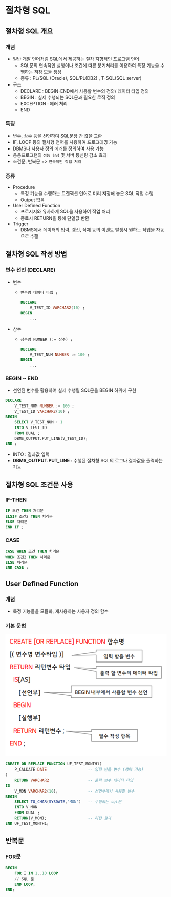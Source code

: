 # 절차형 SQL



## 절차형 SQL 개요



### 개념

- 일반 개발 언어처럼 SQL에서 제공하는 절차 지향적인 프로그램 언어
  - SQL문의 연속적인 실행이나 조건에 따른 분기처리를 이용하여 특정 기능을 수행하는 저장 모듈 생성
  - 종류 : PL/SQL (Oracle), SQL/PL(DB2) , T-SQL(SQL server)
- 구조
  - DECLARE : BEGIN-END에서 사용할 변수의 정의/ 데이터 타입 정의
  - BEGIN : 실제 수행되는 SQL문과 필요한 로직 정의
  - EXCEPTION : 에러 처리
  - END



### 특징

- 변수, 상수 등을 선언하여 SQL문장 간 값을 교환
- IF, LOOP 등의 절차형 언어를 사용하여 프로그래밍 가능
- DBMS나 사용자 정의 에러를 정의하여 사용 가능
- 응용프로그램의 `성능 향상` 및 서버 통신량 감소 효과
- 조건문, 반복문 => `연속적인 작업 처리`



### 종류

- Procedure
  - 특정 기능을 수행하는 트랜잭션 언어로 미리 저장해 놓은 SQL 작업 수행 
  - Output 없음
- User Defined Function
  - 프로시저와 유사하게 SQL을 사용하여 작업 처리
  - 종료시 RETURN을 통해 단일값 반환
- Trigger
  - DBMS에서 데이터의 입력, 갱신, 삭제 등의 이벤트 발생시 원하는 작업을 자동으로 수행



## 절차형 SQL 작성 방법



### 변수 선언 (DECLARE)

- 변수

  - `변수명 데이터 타입 ;`

    ```SQL
    DECLARE
    	V_TEST_ID VARCHAR2(10) ;
    BEGIN
    	...
    ```

    

- 상수

  - `상수명 NUMBER (:= 상수) ;`

    ```SQL
    DECLARE
    	V_TEST_NUM NUMBER := 100 ;
    BEGIN
    	...
    ```

    

### BEGIN ~ END

- 선언된 변수를 활용하여 실제 수행될 SQL문을 BEGIN 하위에 구현

```SQL
DECLARE
    V_TEST_NUM NUMBER := 100 ;
    V_TEST_ID VARCHAR2(10) ;
BEGIN
    SELECT V_TEST_NUM + 1
    INTO V_TEST_ID
    FROM DUAL ;
    DBMS_OUTPUT.PUT_LINE(V_TEST_ID);
END ;

```

- INTO : 결과값 입력 
- **DBMS_OUTPUT.PUT_LINE** : 수행된 절차형 SQL의 로그나 결과값을 출력하는 기능



## 절차형 SQL 조건문 사용



### IF-THEN

```SQL
IF 조건 THEN 처리문
ELSIF 조건2 THEN 처리문
ELSE 처리문
END IF ;
```



### CASE

```SQL
CASE WHEN 조건 THEN 처리문
WHEN 조건2 THEN 처리문
ELSE 처리문
END CASE ;
```





## User Defined Function



### 개념

- 특정 기능들을 모듈화, 재사용하는 사용자 정의 함수



### 기본 문법

![image-20220119101119622](img/image-20220119101119622.png)

```sql
CREATE OR REPLACE FUNCTION UF_TEST_MONTH1(
	P_CALDATE DATE					-- 입력 받을 변수 (생략 가능)
)
	RETURN VARCHAR2					-- 출력 변수 데이터 타입
IS
	V_MON VARCHAR2(10);				-- 선언부에서 사용할 변수
BEGIN
    SELECT TO_CHAR(SYSDATE,'MON')	-- 수행되는 sql문
    INTO V_MON
    FROM DUAL ;
    RETURN(V_MON);					-- 리턴 결과
END UF_TEST_MONTH1;

```



## 반복문



### FOR문

```SQL
BEGIN
	FOR I IN 1..10 LOOP
	// SQL 문
	END LOOP;
END;
```

